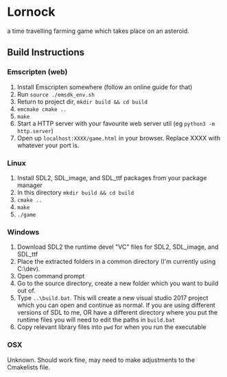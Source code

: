 # Lornock

a time travelling farming game which takes place on an asteroid.

## Build Instructions

### Emscripten (web)

1. Install Emscripten somewhere (follow an online guide for that)
2. Run `source ./emsdk_env.sh`
3. Return to project dir, `mkdir build && cd build`
4. `emcmake cmake ..`
5. `make`
6. Start a HTTP server with your favourite web server util (eg `python3 -m http.server`)
7. Open up `localhost:XXXX/game.html` in your browser. Replace XXXX with whatever your port is.

### Linux

1. Install SDL2, SDL_image, and SDL_ttf packages from your package manager
2. In this directory `mkdir build && cd build`
3. `cmake ..`
4. `make`
5. `./game`

### Windows

1. Download SDL2 the runtime devel "VC" files for SDL2, SDL_image, and SDL_ttf
2. Place the extracted folders in a common directory (I'm currently using C:\dev).
3. Open command prompt
4. Go to the source directory, create a new folder which you want to build out of.
5. Type `..\build.bat`. This will create a new visual studio 2017 project which you can open and continue as normal. If you are using different versions of SDL to me, OR have a different directory where you put the runtime files you will need to edit the paths in `build.bat`
6. Copy relevant library files into `pwd` for when you run the executable

### OSX

Unknown. Should work fine, may need to make adjustments to the Cmakelists file.
